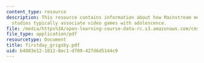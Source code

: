 ```yaml
---
content_type: resource
description: This resource contains information about how Mainstream media and cultural
  studies typically associate video games with adolescence.
file: /media/https%3A/open-learning-course-data-rc.s3.amazonaws.com/cms-998-videogame-theory-and-analysis-fall-2006/b4803e1218128ec1d709427d6d5144c9_firstday_grigsby.pdf
file_type: application/pdf
resourcetype: Document
title: firstday_grigsby.pdf
uid: b4803e12-1812-8ec1-d709-427d6d5144c9
---
```

